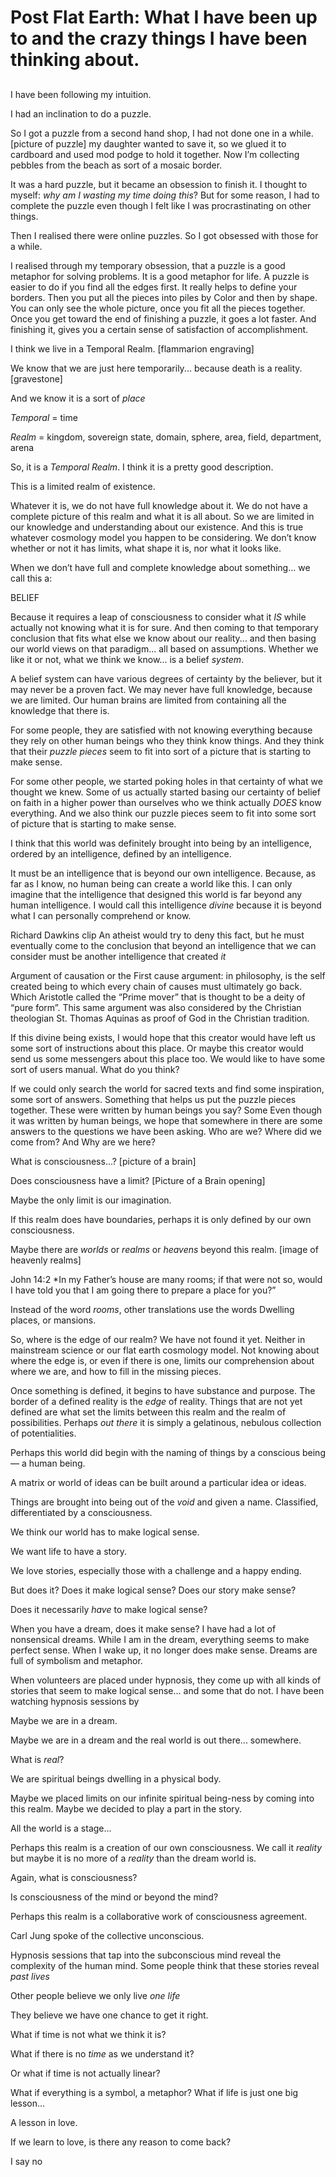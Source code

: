 # Post Flat Earth: What I have been up to and the crazy things I have been thinking about.
## 

I have been following my intuition.

I had an inclination to do a puzzle.

So I got a puzzle from a second hand shop, I had not done one in a while. [picture of puzzle] my daughter wanted to save it, so we glued it to cardboard and used mod podge to hold it together. Now I’m collecting pebbles from the beach as sort of a mosaic border.

It was a hard puzzle, but it became an obsession to finish it. I thought to myself: *why am I wasting my time doing this*? But for some reason, I had to complete the puzzle even though I felt like I was procrastinating on other things. 

Then I realised there were online puzzles. So I got obsessed with those for a while.

I realised through my temporary obsession, that a puzzle is a good metaphor for solving problems. It is a good metaphor for life. A puzzle is easier to do if you find all the edges first. It really helps to define your borders. Then you put all the pieces into piles by Color and then by shape. You can only see the whole picture, once you fit all the pieces together. Once you get toward the end of finishing a puzzle, it goes a lot faster. And finishing it, gives you a certain sense of satisfaction of accomplishment.

I think we live in a Temporal Realm. [flammarion engraving]

We know that we are just here temporarily... because death is a reality. [gravestone]

And we know it is a sort of *place*

*Temporal* = time

*Realm* = kingdom, sovereign state, domain, sphere, area, field, department, arena

So, it is a *Temporal Realm*. I think it is a pretty good description.

This is a limited realm of existence.

Whatever it is, we do not have full knowledge about it. We do not have a complete picture of this realm and what it is all about. So we are limited in our knowledge and understanding about our existence. And this is true whatever cosmology model you happen to be considering. We don’t know whether or not it has limits, what shape it is, nor what it looks like.

When we don’t have full and complete knowledge about something... we call this a:

BELIEF

Because it requires a leap of consciousness to consider what it *IS* while actually not knowing what it is for sure. And then coming to that temporary conclusion that fits what else we know about our reality... and then basing our world views on that paradigm... all based on assumptions. Whether we like it or not, what we think we know... is a belief *system*.

A belief system can have various degrees of certainty by the believer, but it may never be a proven fact. We may never have full knowledge, because we are limited. Our human brains are limited from containing all the knowledge that there is.

For some people, they are satisfied with not knowing everything because they rely on other human beings who they think know things. And they think that their *puzzle pieces* seem to fit into sort of a picture that is starting to make sense.

For some other people, we started poking holes in that certainty of what we thought we knew. Some of us actually started basing our certainty of belief on faith in a higher power than ourselves who we think actually *DOES* know everything. And we also think our puzzle pieces seem to fit into some sort of picture that is starting to make sense.

I think that this world was definitely brought into being by an intelligence, ordered by an intelligence, defined by an intelligence. 

It must be an intelligence that is beyond our own intelligence. Because, as far as I know, no human being can create a world like this. I can only imagine that the intelligence that designed this world is far beyond any human intelligence. 
I would call this intelligence *divine* because it is beyond what I can personally comprehend or know. 

Richard Dawkins clip
An atheist would try to deny this fact, but he must eventually come to the conclusion that beyond an intelligence that we can consider must be another intelligence that created *it*

Argument of causation or the First cause argument: in philosophy, is the self created being to which every chain of causes must ultimately go back. Which Aristotle called the “Prime mover” that is thought to be a deity of “pure form”. This same argument was also considered by the Christian theologian St. Thomas Aquinas as proof of God in the Christian tradition.

If this divine being exists, I would hope that this creator would have left us some sort of instructions about this place. Or maybe this creator would send us some messengers about this place too. We would like to have some sort of users manual. What do you think?

If we could only search the world for sacred texts and find some inspiration, some sort of answers. Something that helps us put the puzzle pieces together. These were written by human beings you say? Some Even though it was written by human beings, we hope that somewhere in there are some answers to the questions we have been asking. Who are we? Where did we come from? And Why are we here?

What is consciousness...? [picture of a brain] 

Does consciousness have a limit? [Picture of a Brain opening]

Maybe the only limit is our imagination.

If this realm does have boundaries, perhaps it is only defined by our own consciousness.

Maybe there are *worlds* or *realms* or *heavens* beyond this realm. [image of heavenly realms]

John 14:2 *In my Father’s house are many rooms; if that were not so, would I have told you that I am going there to prepare a place for you?”

Instead of the word *rooms*, other translations use the words Dwelling places, or mansions.

So, where is the edge of our realm? We have not found it yet. Neither in mainstream science or our flat earth cosmology model. Not knowing about where the edge is, or even if there is one, limits our comprehension about where we are, and how to fill in the missing pieces.

Once something is defined, it begins to have substance and purpose. The border of a defined reality is the *edge* of reality. Things that are not yet defined are what set the limits between this realm and the realm of possibilities. Perhaps *out there* it is simply a gelatinous, nebulous collection of potentialities.

Perhaps this world did begin with the naming of things by a conscious being— a human being.

A matrix or world of ideas can be built around a particular idea or ideas. 

Things are brought into being out of the *void* and given a name. Classified, differentiated by a consciousness.

We think our world has to make logical sense. 

We want life to have a story.

We love stories, especially those with a challenge and a happy ending.

But does it? Does it make logical sense? Does our story make sense?

Does it necessarily *have* to make logical sense?

When you have a dream, does it make sense? I have had a lot of nonsensical dreams. While I am in the dream, everything seems to make perfect sense. When I wake up, it no longer does make sense. Dreams are full of symbolism and metaphor.

When volunteers are placed under hypnosis, they come up with all kinds of stories that seem to make logical sense... and some that do not. I have been watching hypnosis sessions by 

Maybe we are in a dream.

Maybe we are in a dream and the real world is out there... somewhere.

What is *real*?

We are spiritual beings dwelling in a physical body.

Maybe we placed limits on our infinite spiritual being-ness by coming into this realm. Maybe we decided to play a part in the story.

All the world is a stage...

Perhaps this realm is a creation of our own consciousness. We call it *reality* but maybe it is no more of a *reality* than the dream world is.

Again, what is consciousness?

Is consciousness of the mind or beyond the mind?

Perhaps this realm is a collaborative work of consciousness agreement.

Carl Jung spoke of the collective unconscious.

Hypnosis sessions that tap into the subconscious mind reveal the complexity of the human mind. Some people think that these stories reveal *past lives*

Other people believe we only live *one life*

They believe we have one chance to get it right.

What if time is not what we think it is?

What if there is no *time* as we understand it?

Or what if time is not actually linear?

What if everything is a symbol, a metaphor? What if life is just one big lesson...

A lesson in love.

If we learn to love, is there any reason to come back?

I say no

